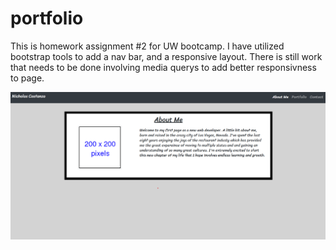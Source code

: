 # portfolio

This is homework assignment #2 for UW  bootcamp. I have utilized bootstrap tools to add a nav bar, and a responsive layout. There is still work that needs to be done involving media querys to add better responsivness to page.

![HomePage](Images/screen-shot.png)

